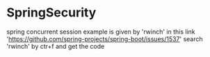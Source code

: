 # SpringSecurity
spring concurrent session example is given by  'rwinch' in this link  'https://github.com/spring-projects/spring-boot/issues/1537'
search 'rwinch' by ctr+f and get the code
